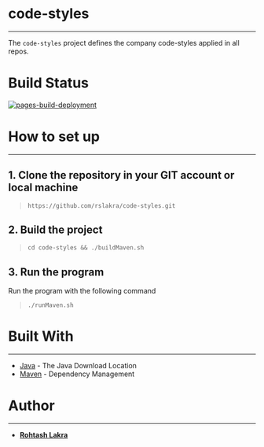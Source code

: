 # code-styles

---

The ```code-styles``` project defines the company code-styles applied in all repos.


# Build Status

[![pages-build-deployment](https://github.com/rslakra/code-styles/actions/workflows/pages/pages-build-deployment/badge.svg)](https://github.com/rslakra/code-styles/actions/workflows/pages/pages-build-deployment)


# How to set up

---

## 1. Clone the repository in your GIT account or local machine

> ```https://github.com/rslakra/code-styles.git```

## 2. Build the project

> ```cd code-styles && ./buildMaven.sh```

## 3. Run the program

Run the program with the following command

> ```./runMaven.sh```


# Built With

---

* [Java](https://www.java.com/en/download/mac_download.jsp) - The Java Download Location
* [Maven](https://maven.apache.org/) - Dependency Management


# Author

---

* [**Rohtash Lakra**](https://github.com/rslakra/code-styles.git)

